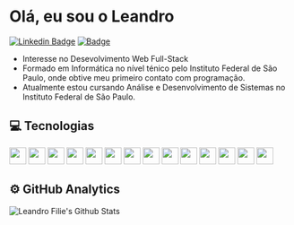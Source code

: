 # Olá, eu sou o Leandro

[![Linkedin Badge](https://img.shields.io/badge/-LinkedIn-blue?style=flat&logo=Linkedin&logoColor=white&link=https://www.linkedin.com/in/leandrofilie//)](https://www.linkedin.com/in/leandrofilie//)
[![ Badge](https://img.shields.io/badge/-Gmail-c14438?style=flat&logo=Gmail&logoColor=white&link=mailto:leandro.gfilie@gmail.com)](mailto:leandro.gfilie@gmail.com)

<ul>
   <li>Interesse no Desevolvimento Web Full-Stack</li>
   <li>Formado em Informática no nível ténico pelo Instituto Federal de São Paulo, onde obtive meu primeiro contato com programação.</li>
   <li>Atualmente estou cursando Análise e Desenvolvimento de Sistemas no Instituto Federal de São Paulo.</li>
</ul>

## :computer: Tecnologias
<code><img src="https://skillicons.dev/icons?i=ts" height="30"></code>
<code><img src="https://skillicons.dev/icons?i=react" height="30"></code>
<code><img src="https://skillicons.dev/icons?i=tailwind" height="30"></code>
<code><img src="https://skillicons.dev/icons?i=materialui" height="30"></code>
<code><img src="https://skillicons.dev/icons?i=styledcomponents" height="30"></code>
<code><img src="https://skillicons.dev/icons?i=nodejs" height="30"></code>
<code><img src="https://skillicons.dev/icons?i=jest" height="30"></code>
<code><img src="https://skillicons.dev/icons?i=html" height="30"></code>
<code><img src="https://skillicons.dev/icons?i=css" height="30"></code>
<code><img src="https://skillicons.dev/icons?i=js" height="30"></code>
<code><img src="https://skillicons.dev/icons?i=aws" height="30"></code>
<code><img src="https://skillicons.dev/icons?i=git" height="30"></code>
<code><img src="https://skillicons.dev/icons?i=mysql" height="30"></code>
<code><img src="https://skillicons.dev/icons?i=postgresql" height="30"></code>

## :gear: GitHub Analytics
  <p align="center">
    <img align="left" src="https://github-readme-stats.vercel.app/api?username=LeandroFilie&show_icons=true&theme=dracula&include_all_commits=true&count_private=true" alt="Leandro Filie's Github Stats" />
  </p>
